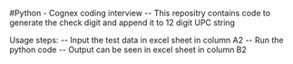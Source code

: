 #Python - Cognex coding interview
    -- This repositry contains code to generate the check digit and append it to 12 digit UPC string

Usage steps:
    -- Input the test data in excel sheet in column A2
    -- Run the python code
    -- Output can be seen in excel sheet in column B2
